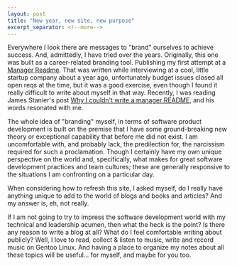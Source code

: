 ```yaml
---
layout: post
title: "New year, new site, new purpose"
excerpt_separator: <!--more-->
---
```


Everywhere I look there are messages to "brand" ourselves to achieve success. And, admittedly, I have tried over the years. Originally, this one was built as a career-related branding tool. <!--more--> Publishing my first attempt at a [Manager Readme](manager_readme.md). That was written while interviewing at a cool, little startup company about a year ago, unfortunately budget issues closed all open reqs at the time, but it was a good exercise, even though I found it really difficult to write about myself in that way. Recently, I was reading James Stanier's post [Why I couldn't write a manager README](https://www.theengineeringmanager.com/growth/why-i-couldnt-write-a-manager-readme/), and his words resonated with me.

The whole idea of "branding" myself, in terms of software product development is built on the premise that I have some ground-breaking new theory or exceptional capability that before me did not exist. I am uncomfortable with, and probably lack, the predilection for, the narcissism required for such a proclamation. Though I certainly have my own unique perspective on the world and, specifically, what makes for great software development practices and team cultures; these are generally responsive to the situations I am confronting on a particular day.

When considering how to refresh this site, I asked myself, do I really have anything unique to add to the world of blogs and books and articles? And my answer is, eh, not really.

If I am not going to try to impress the software development world with my technical and leadership acumen, then what the heck is the point? Is there any reason to write a blog at all? What do I feel comfortable writing about publicly? Well, I love to read, collect & listen to music, write and record music on Gentoo Linux. And having a place to organize my notes about all these topics will be useful... for myself, and maybe for you too.

